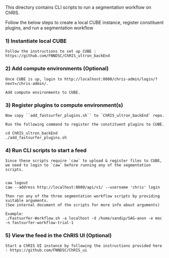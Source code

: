 This directory contains CLI scripts to run a segmentation workflow on ChRIS.

Follow the below steps to create a local CUBE instance, register constituent plugins, and run a segmentation workflow

### 1) Instantiate local CUBE

    Follow the instructions to set up CUBE : https://github.com/FNNDSC/ChRIS_ultron_backEnd
    
### 2) Add compute environments (Optional)
    Once CUBE is up, login to http://localhost:8000/chris-admin/login/?next=/chris-admin/.
    
    Add compute environments to CUBE.
    
### 3) Register plugins to compute environment(s)
    Now copy ``add_fastsurfer_plugins.sh`` to `ChRIS_ultron_backEnd` repo.
    
    Run the following command to register the constituent plugins to CUBE.
    
    cd ChRIS_ultron_backEnd
    ./add_fastsurfer_plugins.sh
    
    
    
### 4) Run CLI scripts to start a feed
    Since these scripts require `caw` to upload & register files to CUBE,
    we need to login to `caw` before running any of the segmentation scripts.
    

    caw logout
    caw --address http://localhost:8000/api/v1/ --username 'chris' login
    
    Then run any of the three segmentation workflow scripts by providing suitable arguments.
    (See internal document of the scripts for more info about arguments)
    
    Example:
    ./Fastsurfer-Workflow.sh -a localhost -d /home/sandip/SAG-anon -e moc -n fastsurfer-workflow-trial-1
    
### 5) View the feed in the ChRIS UI (Optional)

    Start a ChRIS UI instance by following the instructions provided here : https://github.com/FNNDSC/ChRIS_ui
    
